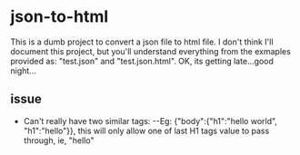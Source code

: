 # json-to-html
This is a dumb project to convert a json file to html file.
I don't think I'll document this project, but you'll understand everything from the exmaples provided as: "test.json" and "test.json.html".
OK, its getting late...good night...

## issue
- Can't really have two similar tags:
--Eg: {"body":{"h1":"hello world", "h1":"hello"}}, this will only allow one of last H1 tags value to pass through, ie, "hello"
